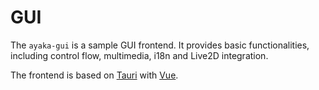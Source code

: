 # GUI
The `ayaka-gui` is a sample GUI frontend.
It provides basic functionalities, including control flow, multimedia, i18n and Live2D integration.

The frontend is based on [Tauri](https://tauri.app/) with [Vue](https://vuejs.org/).
